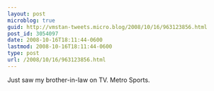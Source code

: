 ```yaml
---
layout: post
microblog: true
guid: http://vmstan-tweets.micro.blog/2008/10/16/963123856.html
post_id: 3054097
date: 2008-10-16T18:11:44-0600
lastmod: 2008-10-16T18:11:44-0600
type: post
url: /2008/10/16/963123856.html
---
```

Just saw my brother-in-law on TV. Metro Sports.
